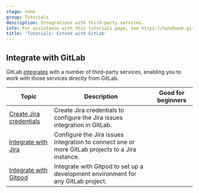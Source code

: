 ```yaml
---
stage: none
group: Tutorials
description: Integrations with third-party services.
info: For assistance with this tutorials page, see https://handbook.gitlab.com/handbook/product/ux/technical-writing/#assignments-to-other-projects-and-subjects.
title: 'Tutorials: Extend with GitLab'
---
```


## Integrate with GitLab

GitLab [integrates](../user/project/integrations/index.md) with a number of third-party services,
enabling you to work with those services directly from GitLab.

| Topic | Description | Good for beginners |
|-------|-------------|--------------------|
| [Create Jira credentials](../integration/jira/jira_server_configuration.md) | Create Jira credentials to configure the Jira issues integration in GitLab. | |
| [Integrate with Jira](https://about.gitlab.com/blog/2021/04/12/gitlab-jira-integration-selfmanaged/) | Configure the Jira issues integration to connect one or more GitLab projects to a Jira instance. | |
| [Integrate with Gitpod](https://about.gitlab.com/blog/2021/07/19/teams-gitpod-integration-gitlab-speed-up-development/)  | Integrate with Gitpod to set up a development environment for any GitLab project. | |
